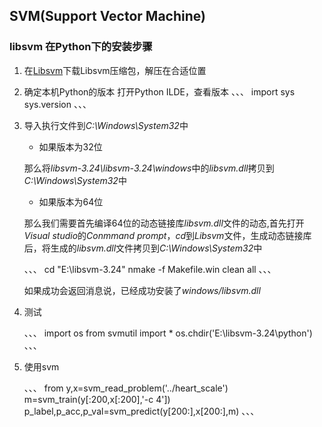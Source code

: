 ## SVM(Support Vector Machine)


### libsvm 在Python下的安装步骤
1.  在[Libsvm](https://www.csie.ntu.edu.tw/~cjlin/libsvm/)下载Libsvm压缩包，解压在合适位置

1.  确定本机Python的版本
    打开Python ILDE，查看版本
    、、、
    import sys
    sys.version
    、、、

1.  导入执行文件到*C:\Windows\System32*中

    - 如果版本为32位

    那么将*libsvm-3.24\libsvm-3.24\windows*中的*libsvm.dll*拷贝到*C:\Windows\System32*中

    - 如果版本为64位

    那么我们需要首先编译64位的动态链接库*libsvm.dll*文件的动态,首先打开*Visual studio*的*Conmmand prompt*，*cd*到*Libsvm*文件，生成动态链接库后，将生成的*libsvm.dll*文件拷贝到*C:\Windows\System32*中
    
    、、、
    cd "E:\libsvm-3.24"
    nmake -f Makefile.win clean all
    、、、

    如果成功会返回消息说，已经成功安装了*windows/libsvm.dll*

1.  测试
    
    、、、
    import os
    from svmutil import *
    os.chdir('E:\libsvm-3.24\python')
    、、、

1.  使用svm
    
    、、、
    from y,x=svm_read_problem('../heart_scale')
    m=svm_train(y[:200,x[:200],'-c 4'])
    p_label,p_acc,p_val=svm_predict(y[200:],x[200:],m) 
    、、、


